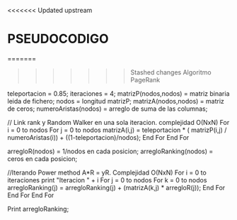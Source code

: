 <<<<<<< Updated upstream
# PSEUDOCODIGO #

=======
>>>>>>> Stashed changes
Algoritmo PageRank

teleportacion = 0.85;
iteraciones = 4;
matrizP(nodos,nodos) = matriz binaria leida de fichero;
nodos = longitud matrizP;
matrizA(nodos,nodos) = matriz de ceros;
numeroAristas(nodos) = arreglo de suma de las columnas;

// Link rank y Random Walker en una sola iteracion. complejidad O(NxN)
For i = 0 to nodos 
	For j = 0 to nodos
		matrizA(i,j) = teleportacion * ( matrizP(i,j) / numeroAristas(i)) + ((1-teleportacion)/nodos);
	End For
End For

arregloR(nodos) = 1/nodos  en cada posicion;
arregloRanking(nodos) = ceros en cada posicion;

//Iterando Power method A*R = yR. Complejidad O(NxN)
For i = 0 to iteraciones
print "Iteracion " + i
	For j = 0 to nodos
		For k = 0 to nodos
			arregloRanking(j) = arregloRanking(j) + (matrizA(k,j) * arregloR(j));
		End For
	End For
End For

Print arregloRanking;